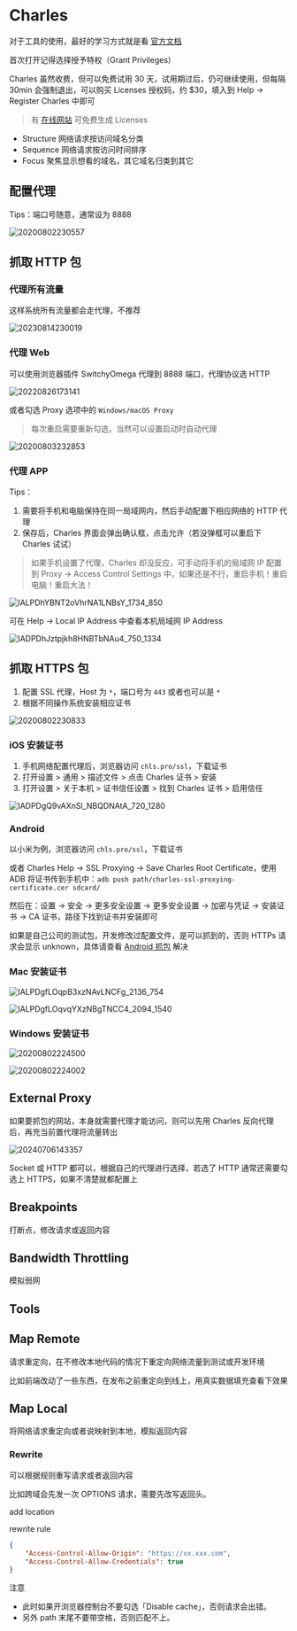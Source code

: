 # Charles

对于工具的使用，最好的学习方式就是看 [官方文档](https://www.charlesproxy.com/documentation/tools/)

首次打开记得选择授予特权（Grant Privileges）

Charles 虽然收费，但可以免费试用 30 天，试用期过后，仍可继续使用，但每隔 30min 会强制退出，可以购买 Licenses 授权码，约 $30，填入到 Help -> Register Charles 中即可

> 有 [在线网站](https://www.zzzmode.com/mytools/charles/) 可免费生成 Licenses

- Structure 网络请求按访问域名分类
- Sequence 网络请求按访问时间排序
- Focus 聚焦显示想看的域名，其它域名归类到其它

## 配置代理

Tips：端口号随意，通常设为 8888

![20200802230557](http://image.zuoright.com/20200802230557.png)

## 抓取 HTTP 包

### 代理所有流量

这样系统所有流量都会走代理，不推荐

![20230814230019](https://image.zuoright.com/20230814230019.png)

### 代理 Web

可以使用浏览器插件 SwitchyOmega 代理到 8888 端口，代理协议选 HTTP

![20220826173141](http://image.zuoright.com/20220826173141.png)

或者勾选 Proxy 选项中的 `Windows/macOS Proxy`

> 每次重启需要重新勾选，当然可以设置启动时自动代理

![20200803232853](http://image.zuoright.com/20200803232853.png)

### 代理 APP

Tips：

1. 需要将手机和电脑保持在同一局域网内，然后手动配置下相应网络的 HTTP 代理
2. 保存后，Charles 界面会弹出确认框，点击允许（若没弹框可以重启下 Charles 试试）

> 如果手机设置了代理，Charles 却没反应，可手动将手机的局域网 IP 配置到 Proxy -> Access Control Settings 中，如果还是不行，重启手机！重启电脑！重启大法！

![lALPDhYBNT2oVhrNA1LNBsY_1734_850](http://image.zuoright.com/lALPDhYBNT2oVhrNA1LNBsY_1734_850.png)

可在 Help -> Local IP Address 中查看本机局域网 IP Address

![lADPDhJztpjkh8HNBTbNAu4_750_1334](http://image.zuoright.com/lADPDhJztpjkh8HNBTbNAu4_750_1334.jpg)

## 抓取 HTTPS 包

1. 配置 SSL 代理，Host 为 `*`，端口号为 `443` 或者也可以是 `*`
2. 根据不同操作系统安装相应证书

![20200802230833](http://image.zuoright.com/20200802230833.png)

### iOS 安装证书

1. 手机网络配置代理后，浏览器访问 `chls.pro/ssl`，下载证书
2. 打开设置 > 通用 > 描述文件 > 点击 Charles 证书 > 安装
3. 打开设置 > 关于本机 > 证书信任设置 > 找到 Charles 证书 > 启用信任

![lADPDgQ9vAXnSl_NBQDNAtA_720_1280](http://image.zuoright.com/lADPDgQ9vAXnSl_NBQDNAtA_720_1280.jpg)

### Android

以小米为例，浏览器访问 `chls.pro/ssl`，下载证书

或者 Charles Help -> SSL Proxying -> Save Charles Root Certificate，使用 ADB 将证书传到手机中：`adb push path/charles-ssl-proxying-certificate.cer sdcard/`

然后在：设置 -> 安全 -> 更多安全设置 -> 更多安全设置 -> 加密与凭证 -> 安装证书 -> CA 证书，路径下找到证书并安装即可

如果是自己公司的测试包，开发修改过配置文件，是可以抓到的，否则 HTTPs 请求会显示 unknown，具体请查看 [Android 抓包](android_proxy.md) 解决

### Mac 安装证书

![lALPDgfLOqpB3xzNAvLNCFg_2136_754](http://image.zuoright.com/lALPDgfLOqpB3xzNAvLNCFg_2136_754.png)

![lALPDgfLOqvqYXzNBgTNCC4_2094_1540](http://image.zuoright.com/lALPDgfLOqvqYXzNBgTNCC4_2094_1540.png)

### Windows 安装证书

![20200802224500](http://image.zuoright.com/20200802224500.png)

![20200802224002](http://image.zuoright.com/20200802224002.png)

## External Proxy

如果要抓包的网站，本身就需要代理才能访问，则可以先用 Charles 反向代理后，再充当前置代理将流量转出

![20240706143357](https://image.zuoright.com/20240706143357.png)

Socket 或 HTTP 都可以，根据自己的代理进行选择，若选了 HTTP 通常还需要勾选上 HTTPS，如果不清楚就都配置上

## Breakpoints

打断点，修改请求或返回内容

## Bandwidth Throttling

模拟弱网

## Tools

## Map Remote

请求重定向，在不修改本地代码的情况下重定向网络流量到测试或开发环境

比如前端改动了一些东西，在发布之前重定向到线上，用真实数据填充查看下效果

## Map Local

将网络请求重定向或者说映射到本地，模拟返回内容

### Rewrite

可以根据规则重写请求或者返回内容

比如跨域会先发一次 OPTIONS 请求，需要先改写返回头。

add location

rewrite rule

```json
{
    "Access-Control-Allow-Origin": "https://xx.xxx.com",
    "Access-Control-Allow-Credentials": true
}
```

注意

- 此时如果开浏览器控制台不要勾选「Disable cache」，否则请求会出错。
- 另外 path 末尾不要带空格，否则匹配不上。
